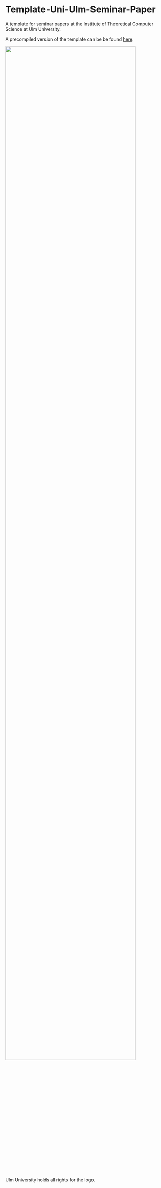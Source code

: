# Template-Uni-Ulm-Seminar-Paper
A template for seminar papers at the Institute of Theoretical Computer Science at Ulm University.

A precompiled version of the template can be be found [here](https://github.com/FlorianWoerz/Template-Uni-Ulm-Seminar-Paper/blob/main/TemplateSeminarPaper.pdf).

<img src="https://user-images.githubusercontent.com/60237731/159660389-024f842b-2774-494b-b15c-2874a8acd20b.png" width="90%"></img> 


Ulm University holds all rights for the logo.
